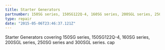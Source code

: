 ```yaml
---
title: Starter Generators
partnumber: 150SG series, 150SG122Q-4, 160SG series, 200SGL series, 250SG series and 300SGL series.
type: repair
date: "2015-05-06T23:46:37.121Z"
---
```


Starter Generators covering 150SG series, 150SG122Q-4, 160SG series, 200SGL series, 250SG series and 300SGL series.
cap